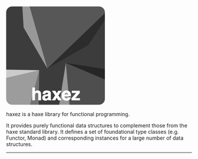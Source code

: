 ![](img/logo-bw.png)

haxez is a haxe library for functional programming.

It provides purely functional data structures to complement those from the haxe standard library. It defines a set of foundational type classes (e.g. Functor, Monad) and corresponding instances for a large number of data structures.

----
